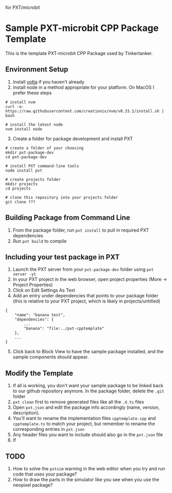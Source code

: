 for PXT/microbit

# Sample PXT-microbit CPP Package Template

This is the template PXT-microbit CPP Package used by Tinkertanker.

## Environment Setup

1. Install [yotta](https://lancaster-university.github.io/microbit-docs/offline-toolchains/#yotta) if you haven't already
2. Install node in a method appropriate for your platform. On MacOS I prefer these steps
```
# install nvm
curl -o- https://raw.githubusercontent.com/creationix/nvm/v0.33.1/install.sh | bash

# install the latest node
nvm install node
```
3. Create a folder for package development and install PXT
```
# create a folder of your choosing
mkdir pxt-package-dev
cd pxt-package-dev

# install PXT command-line tools
node install pxt

# create projects folder
mkdir projects
cd projects

# clone this repository into your projects folder
git clone ???
```

##  Building Package from Command Line
1. From the package folder, run `pxt install` to pull in required PXT dependencies
2. Run `pxt build` to compile

## Including your test package in PXT
1. Launch the PXT server from your `pxt-package-dev` folder using `pxt server -yt`
2. In your PXT project in the web browser, open project properties (More -> Project Properties)
3. Click on Edit Settings As Text
4. Add an entry under dependencies that points to your package folder (this is relative to your PXT project, which is likely in projects/untitled)
```
{
    "name": "banana test",
    "dependencies": {
        ...
        "banana": "file:../pxt-cpptemplate"
    },
    ...
}
```
5. Click back to Block View to have the sample package installed, and the sample components should appear.

## Modify the Template
1. If all is working, you don't want your sample package to be linked back to our github repository anymore. In the package folder, delete the `.git` folder
2. `pxt clean` first to remove generated files like all the `.d.ts` files
3. Open `pxt.json` and edit the package info accordingly (name, version, description).
4. You'll want to rename the implementation files `cpptemplate.cpp` and `cpptemplate.ts` to match your project, but remember to rename the corresponding entries in `pxt.json`
5. Any header files you want to include should also go in the `pxt.json` file
6. If 

## TODO
1. How to solve the `pxtsim` warning in the web editor when you try and run code that uses your package?
2. How to draw the parts in the simulator like you see when you use the neopixel package?

